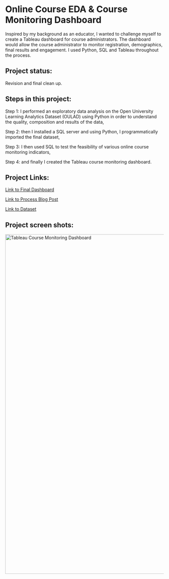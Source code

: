 # Online Course EDA & Course Monitoring Dashboard
Inspired by my background as an educator, I wanted to challenge myself to create a Tableau dashboard for course administrators. The dashboard would allow the course administrator to monitor registration, demographics, final results and engagement. I used Python, SQL and Tableau throughout the process.

## Project status:
Revision and final clean up.

## Steps in this project:
Step 1: I performed an exploratory data analysis on the Open University Learning Analytics Dataset (OULAD) using Python in order to understand the quality, composition and results of the data,

Step 2: then I installed a SQL server and using Python, I programmatically imported the final dataset,

Step 3: I then used SQL to test the feasibility of various online course monitoring indicators,

Step 4: and finally I created the Tableau course monitoring dashboard.

## Project Links:
[Link to Final Dashboard](https://public.tableau.com/views/OnlineCourseMonitoringDashboard/Dashboard1?:language=en-US&:sid=&:display_count=n&:origin=viz_share_link)

[Link to Process Blog Post](https://jacibanton.com/portfolio/online-course-dashboard/)

[Link to Dataset](https://analyse.kmi.open.ac.uk/open_dataset#about)

## Project screen shots:
<img width="1080" alt="Tableau Course Monitoring Dashboard" src="https://github.com/JacBan/OULAD/assets/19371331/e1cf305a-0ac7-43e3-8849-ef16c933f25a">


